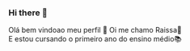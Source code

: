 ### Hi there 👋
Olá bem vindoao meu perfil 💝
Oi me chamo Raissa🥰  
E estou cursando o primeiro ano do ensino médio📚
